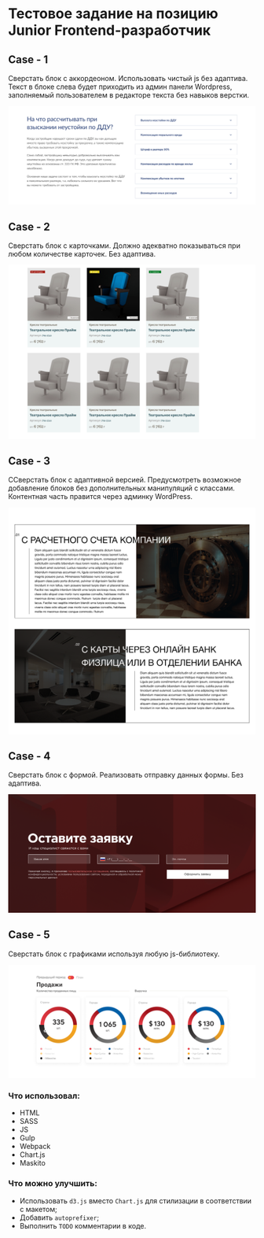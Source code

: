 # Тестовое задание на позицию Junior Frontend-разработчик

## Case - 1
Сверстать блок с аккордеоном. Использовать чистый js без адаптива.  Текст в блоке слева будет приходить из админ панели Wordpress, заполняемый пользователем  в редакторе текста без навыков верстки.

![](./info/case-1.png)

## Case - 2
Сверстать блок с  карточками.  Должно адекватно показываться при любом количестве карточек. Без адаптива.

![](./info/case-2.png)

## Case - 3
ССверстать блок с адаптивной версией. Предусмотреть возможное добавление блоков без дополнительных манипуляций с классами. Контентная часть правится через админку WordPress.

![](./info/case-3.png)

## Case - 4
Сверстать блок с  формой. Реализовать отправку данных формы. Без адаптива.

![](./info/case-4.png)

## Case - 5
Сверстать блок с графиками используя любую js-библиотеку. 

![](./info/case-5.png)

### Что использовал:

* HTML
* SASS
* JS
* Gulp
* Webpack
* Chart.js
* Maskito

### Что можно улучшить:

* Использовать `d3.js` вместо `Chart.js` для стилизации в соответствии с макетом;
* Добавить `autoprefixer`;
* Выполнить `TODO` комментарии в коде.
